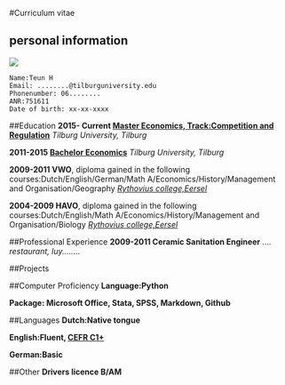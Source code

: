 #Curriculum vitae
## personal information
![](https://pbs.twimg.com/profile_images/1724449330/stick_man_by_minimoko94-d2zvfn8.png)

    Name:Teun H
	Email: ........@tilburguniversity.edu
	Phonenumber: 06........
	ANR:751611
	Date of birth: xx-xx-xxxx
##Education
**2015- Current [Master Economics, Track:Competition and Regulation](https://www.tilburguniversity.edu/nl/onderwijs/masteropleidingen/economics/program/competition/)**
*Tilburg University, Tilburg*

**2011-2015 [Bachelor Economics](https://www.tilburguniversity.edu/nl/onderwijs/bacheloropleidingen/economics/)** *Tilburg University, Tilburg*

**2009-2011 VWO**, diploma gained in the following courses:Dutch/English/German/Math A/Economics/History/Management and Organisation/Geography *[Rythovius college,Eersel](http://www.rythovius.nl/default.aspx)*

**2004-2009 HAVO**, diploma gained in the following courses:Dutch/English/Math A/Economics/History/Management and Organisation/Biology *[Rythovius college,Eersel](http://www.rythovius.nl/default.aspx)*

##Professional Experience
**2009-2011 Ceramic Sanitation Engineer** *.... restaurant, luy........*

##Projects

##Computer Proficiency
**Language:Python**

**Package: Microsoft Office, Stata, SPSS, Markdown, Github**

##Languages
**Dutch:Native tongue**

**English:Fluent, [CEFR C1+](http://www.coe.int/t/dg4/linguistic/cadre1_en.asp)**

**German:Basic**

##Other
**Drivers licence B/AM**


	

	